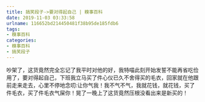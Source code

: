 ```yaml
---
title: 搞笑段子->要对得起自己 | 糗事百科
date: 2019-11-03 03:33:58
urlname: 116652bd214450481f38b95de185fdb6
tags: 
- 糗事百科
categories:
- 糗事百科
- 搞笑段子
---
```

吵架了，这货竟然完全忘记了我平时对他的好，我特喵此刻开始发誓不能再省吃俭用了，要对得起自己，下班我立马买了件心仪已久不舍得买的毛衣，回家就在他跟前走来走去，心里不停地念叨:让你气我！我不气不气，我就花钱，就花钱，买了件毛衣，买了件毛衣气屎你！晃了一晚上了这货竟然压根没看出来是新买的！


